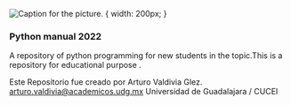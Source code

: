 ![Caption for the picture.](https://wiki.installgentoo.com/images/thumb/e/e4/Python.png/450px-Python.png) { width: 200px; }
### Python manual 2022
A repository of python programming for new students in the topic.This is a repository for educational purpose .

Este Repositorio fue creado por Arturo Valdivia Glez. 
arturo.valdivia@academicos.udg.mx
Universidad de Guadalajara / CUCEI

